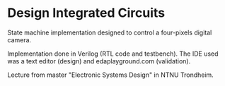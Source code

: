# Design Integrated Circuits
State machine implementation designed to control a four-pixels digital camera.

Implementation done in Verilog (RTL code and testbench).
The IDE used was a text editor (design) and edaplayground.com (validation).

Lecture from master "Electronic Systems Design" in NTNU Trondheim.
